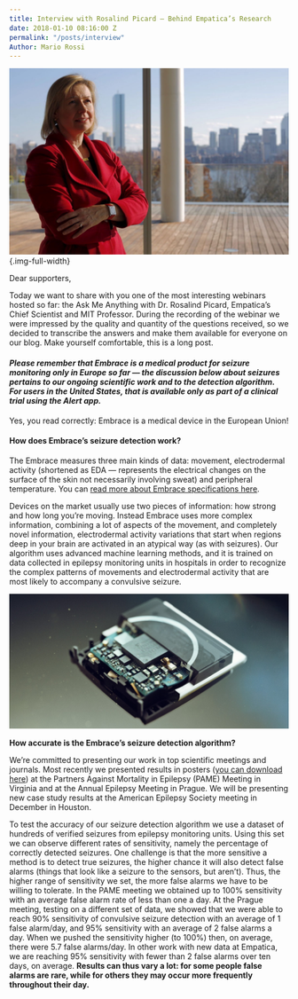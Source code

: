 ```yaml
---
title: Interview with Rosalind Picard — Behind Empatica’s Research
date: 2018-01-10 08:16:00 Z
permalink: "/posts/interview"
Author: Mario Rossi
---
```


![1_2bssTsiLN-sAEUp_U8nzBw.jpeg](/uploads/1_2bssTsiLN-sAEUp_U8nzBw.jpeg){.img-full-width}

Dear supporters,

Today we want to share with you one of the most interesting webinars hosted so far: the Ask Me Anything with Dr. Rosalind Picard, Empatica’s Chief Scientist and MIT Professor. During the recording of the webinar we were impressed by the quality and quantity of the questions received, so we decided to transcribe the answers and make them available for everyone on our blog. Make yourself comfortable, this is a long post.

#### ***Please remember that Embrace is a medical product for seizure monitoring only in Europe so far — the discussion below about seizures pertains to our ongoing scientific work and to the detection algorithm. For users in the United States, that is available only as part of a clinical trial using the Alert app.***

Yes, you read correctly: Embrace is a medical device in the European Union!

#### **How does Embrace’s seizure detection work?**

The Embrace measures three main kinds of data: movement, electrodermal activity (shortened as EDA — represents the electrical changes on the surface of the skin not necessarily involving sweat) and peripheral temperature. You can [read more about Embrace specifications here](https://www.empatica.com/embrace-watch-technology#specifications).

Devices on the market usually use two pieces of information: how strong and how long you’re moving. Instead Embrace uses more complex information, combining a lot of aspects of the movement, and completely novel information, electrodermal activity variations that start when regions deep in your brain are activated in an atypical way (as with seizures). Our algorithm uses advanced machine learning methods, and it is trained on data collected in epilepsy monitoring units in hospitals in order to recognize the complex patterns of movements and electrodermal activity that are most likely to accompany a convulsive seizure.

![1__OWRTXPMjIXj7xBhL3wMMg.jpeg](/uploads/1__OWRTXPMjIXj7xBhL3wMMg.jpeg)

**How accurate is the Embrace’s seizure detection algorithm?**

We’re committed to presenting our work in top scientific meetings and journals. Most recently we presented results in posters ([you can download here](https://www.researchgate.net/publication/308625338_Improving_convulsive_seizure_detection_by_exploiting_data_from_outpatient_settings_using_the_Embrace_wristband)) at the Partners Against Mortality in Epilepsy (PAME) Meeting in Virginia and at the Annual Epilepsy Meeting in Prague. We will be presenting new case study results at the American Epilepsy Society meeting in December in Houston.

To test the accuracy of our seizure detection algorithm we use a dataset of hundreds of verified seizures from epilepsy monitoring units. Using this set we can observe different rates of sensitivity, namely the percentage of correctly detected seizures. One challenge is that the more sensitive a method is to detect true seizures, the higher chance it will also detect false alarms (things that look like a seizure to the sensors, but aren’t). Thus, the higher range of sensitivity we set, the more false alarms we have to be willing to tolerate. In the PAME meeting we obtained up to 100% sensitivity with an average false alarm rate of less than one a day. At the Prague meeting, testing on a different set of data, we showed that we were able to reach 90% sensitivity of convulsive seizure detection with an average of 1 false alarm/day, and 95% sensitivity with an average of 2 false alarms a day. When we pushed the sensitivity higher (to 100%) then, on average, there were 5.7 false alarms/day. In other work with new data at Empatica, we are reaching 95% sensitivity with fewer than 2 false alarms over ten days, on average. **Results can thus vary a lot: for some people false alarms are rare, while for others they may occur more frequently throughout their day.**